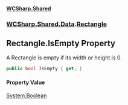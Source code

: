 #### [WCSharp.Shared](index.md 'index')
### [WCSharp.Shared.Data](WCSharp.Shared.Data.md 'WCSharp.Shared.Data').[Rectangle](WCSharp.Shared.Data.Rectangle.md 'WCSharp.Shared.Data.Rectangle')

## Rectangle.IsEmpty Property

A Rectangle is empty if its width or height is 0.

```csharp
public bool IsEmpty { get; }
```

#### Property Value
[System.Boolean](https://docs.microsoft.com/en-us/dotnet/api/System.Boolean 'System.Boolean')